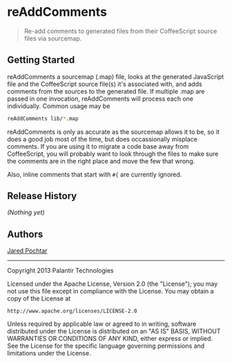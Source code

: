 # reAddComments

> Re-add comments to generated files from their CoffeeScript source files via sourcemap.

## Getting Started

reAddComments a sourcemap (.map) file, looks at the generated JavaScript file and the CoffeeScript source file(s) it's associated with, and adds comments from the sources to the generated file.  If multiple .map are passed in one invocation, reAddComments will process each one individually.  Common usage may be

```bash
reAddComments lib/*.map
```

reAddComments is only as accurate as the sourcemap allows it to be, so it does a good job most of the time, but does occassionally misplace comments.  If you are using it to migrate a code base away from CoffeeScript, you will probably want to look through the files to make sure the comments are in the right place and move the few that wrong.

Also, inline comments that start with `#{` are currently ignored.


## Release History
_(Nothing yet)_

## Authors #

[Jared Pochtar](https://github.com/jaredp)

---

Copyright 2013 Palantir Technologies

Licensed under the Apache License, Version 2.0 (the "License");
you may not use this file except in compliance with the License.
You may obtain a copy of the License at

    http://www.apache.org/licenses/LICENSE-2.0

Unless required by applicable law or agreed to in writing, software
distributed under the License is distributed on an "AS IS" BASIS,
WITHOUT WARRANTIES OR CONDITIONS OF ANY KIND, either express or implied.
See the License for the specific language governing permissions and
limitations under the License.
